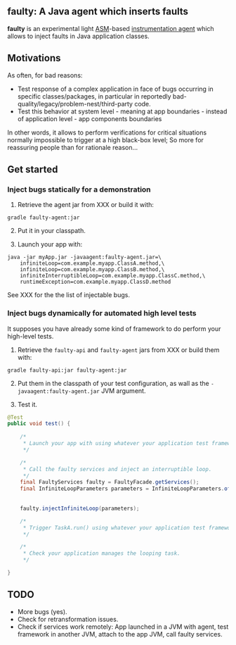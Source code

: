 faulty: A Java agent which inserts faults
-----------------------------------------

**faulty** is an experimental light [ASM](https://asm.ow2.io/)-based [instrumentation agent](https://docs.oracle.com/en/java/javase/14/docs/api/java.instrument/java/lang/instrument/package-summary.html) which allows to inject faults in Java application classes.

## Motivations

As often, for bad reasons:
* Test response of a complex application in face of bugs occurring in specific classes/packages, in particular in reportedly bad-quality/legacy/problem-nest/third-party code.
* Test this behavior at system level - meaning at app boundaries - instead of application level - app components boundaries

In other words, it allows to perform verifications for critical situations normally impossible to trigger at a high black-box level; So more for reassuring people than for rationale reason…

## Get started

### Inject bugs statically for a demonstration

1. Retrieve the agent jar from XXX or build it with:

```
gradle faulty-agent:jar
```

2. Put it in your classpath.

3. Launch your app with:

```
java -jar myApp.jar -javaagent:faulty-agent.jar=\
    infiniteLoop=com.example.myapp.ClassA.method,\
    infiniteLoop=com.example.myapp.ClassB.method,\
    infiniteInterruptibleLoop=com.example.myapp.ClassC.method,\
    runtimeException=com.example.myapp.ClassD.method
```

See XXX for the the list of injectable bugs.

### Inject bugs dynamically for automated high level tests

It supposes you have already some kind of framework to do perform your high-level tests.

1. Retrieve the `faulty-api` and `faulty-agent` jars from XXX or build them with:

```
gradle faulty-api:jar faulty-agent:jar
```

2. Put them in the classpath of your test configuration, as wall as the `-javaagent:faulty-agent.jar` JVM argument.

3. Test it.

```java
@Test
public void test() {
   
    /*
     * Launch your app with using whatever your application test framework provides.  
     */

    /*
     * Call the faulty services and inject an interruptible loop.
     */
    final FaultyServices faulty = FaultyFacade.getServices();
    final InfiniteLoopParameters parameters = InfiniteLoopParameters.of("com.example.myapp.TaskA",
                                                                        "run",
                                                                        true /* interruptible. */);
    faulty.injectInfiniteLoop(parameters);

    /*
     * Trigger TaskA.run() using whatever your application test framework provides. 
     */

    /*
     * Check your application manages the looping task.
     */

}

```

## TODO

* More bugs (yes).
* Check for retransformation issues.
* Check if services work remotely: App launched in a JVM with agent, test framework in another JVM, attach to the app JVM, call faulty services.